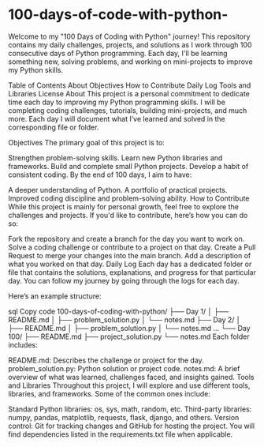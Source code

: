 # 100-days-of-code-with-python-

Welcome to my "100 Days of Coding with Python" journey! This repository contains my daily challenges, projects, and solutions as I work through 100 consecutive days of Python programming. Each day, I'll be learning something new, solving problems, and working on mini-projects to improve my Python skills.

Table of Contents
About
Objectives
How to Contribute
Daily Log
Tools and Libraries
License
About
This project is a personal commitment to dedicate time each day to improving my Python programming skills. I will be completing coding challenges, tutorials, building mini-projects, and much more. Each day I will document what I’ve learned and solved in the corresponding file or folder.

Objectives
The primary goal of this project is to:

Strengthen problem-solving skills.
Learn new Python libraries and frameworks.
Build and complete small Python projects.
Develop a habit of consistent coding.
By the end of 100 days, I aim to have:

A deeper understanding of Python.
A portfolio of practical projects.
Improved coding discipline and problem-solving ability.
How to Contribute
While this project is mainly for personal growth, feel free to explore the challenges and projects. If you'd like to contribute, here’s how you can do so:

Fork the repository and create a branch for the day you want to work on.
Solve a coding challenge or contribute to a project on that day.
Create a Pull Request to merge your changes into the main branch.
Add a description of what you worked on that day.
Daily Log
Each day has a dedicated folder or file that contains the solutions, explanations, and progress for that particular day. You can follow my journey by going through the logs for each day.

Here’s an example structure:

sql
Copy code
100-days-of-coding-with-python/
├── Day 1/
│   ├── README.md
│   ├── problem_solution.py
│   └── notes.md
├── Day 2/
│   ├── README.md
│   ├── problem_solution.py
│   └── notes.md
...
└── Day 100/
    ├── README.md
    ├── project_solution.py
    └── notes.md
Each folder includes:

README.md: Describes the challenge or project for the day.
problem_solution.py: Python solution or project code.
notes.md: A brief overview of what was learned, challenges faced, and insights gained.
Tools and Libraries
Throughout this project, I will explore and use different tools, libraries, and frameworks. Some of the common ones include:

Standard Python libraries: os, sys, math, random, etc.
Third-party libraries: numpy, pandas, matplotlib, requests, flask, django, and others.
Version control: Git for tracking changes and GitHub for hosting the project.
You will find dependencies listed in the requirements.txt file when applicable.
